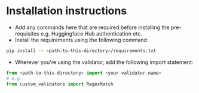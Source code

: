 # Installation instructions
- Add any commands here that are required before installing the pre-requisites e.g. Huggingface Hub authentication etc.
- Install the requirements using the following command:
```bash
pip install -r <path-to-this-directory>/requirements.txt
```
- Wherever you're using the validator, add the following import statement:
```python
from <path-to-this-directory> import <your-validator-name>
# e.g.
from custom_validators import RegexMatch
```

